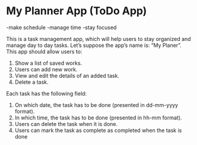 # My Planner App (ToDo App)


-make schedule
-manage time
-stay focused

This is a task management app, which will help users to stay organized and manage day to day tasks. Let’s suppose the app’s name is: “My Planer”. This app should allow users to: 

1. Show a list of saved works. 
2. Users can add new work. 
3. View and edit the details of an added task. 
4. Delete a task. 


Each task has the following field: 
1. On which date, the task has to be done (presented in dd-mm-yyyy format). 
2. In which time, the task has to be done (presented in hh-mm format). 
3. Users can delete the task when it is done.
4. Users can mark the task as complete as completed when the task is done
